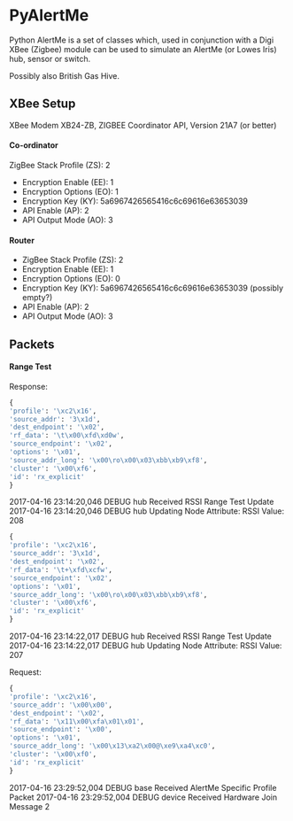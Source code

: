 # PyAlertMe

Python AlertMe is a set of classes which, used in conjunction with a Digi XBee (Zigbee) module can be used to simulate an AlertMe (or Lowes Iris) hub, sensor or switch.

Possibly also British Gas Hive.


## XBee Setup
XBee Modem XB24-ZB, ZIGBEE Coordinator API, Version 21A7 (or better)

#### Co-ordinator
ZigBee Stack Profile (ZS): 2
* Encryption Enable (EE): 1
* Encryption Options (EO): 1
* Encryption Key (KY): 5a6967426565416c6c69616e63653039
* API Enable (AP): 2
* API Output Mode (AO): 3

#### Router
* ZigBee Stack Profile (ZS): 2
* Encryption Enable (EE): 1
* Encryption Options (EO): 0
* Encryption Key (KY): 5a6967426565416c6c69616e63653039 (possibly empty?)
* API Enable (AP): 2
* API Output Mode (AO): 3



## Packets

#### Range Test

Response:
```python
{
'profile': '\xc2\x16', 
'source_addr': '3\x1d', 
'dest_endpoint': '\x02', 
'rf_data': '\t\x00\xfd\xd0w', 
'source_endpoint': '\x02', 
'options': '\x01', 
'source_addr_long': '\x00\ro\x00\x03\xbb\xb9\xf8', 
'cluster': '\x00\xf6', 
'id': 'rx_explicit'
}
```
2017-04-16 23:14:20,046 DEBUG hub   Received RSSI Range Test Update
2017-04-16 23:14:20,046 DEBUG hub   Updating Node Attribute: RSSI Value: 208
```python
{
'profile': '\xc2\x16', 
'source_addr': '3\x1d', 
'dest_endpoint': '\x02', 
'rf_data': '\t+\xfd\xcfw', 
'source_endpoint': '\x02', 
'options': '\x01', 
'source_addr_long': '\x00\ro\x00\x03\xbb\xb9\xf8', 
'cluster': '\x00\xf6', 
'id': 'rx_explicit'
}
```
2017-04-16 23:14:22,017 DEBUG hub   Received RSSI Range Test Update
2017-04-16 23:14:22,017 DEBUG hub   Updating Node Attribute: RSSI Value: 207

Request:
```python
{
'profile': '\xc2\x16', 
'source_addr': '\x00\x00', 
'dest_endpoint': '\x02', 
'rf_data': '\x11\x00\xfa\x01\x01', 
'source_endpoint': '\x00', 
'options': '\x01', 
'source_addr_long': '\x00\x13\xa2\x00@\xe9\xa4\xc0', 
'cluster': '\x00\xf0', 
'id': 'rx_explicit'
}
```
2017-04-16 23:29:52,004 DEBUG base  Received AlertMe Specific Profile Packet
2017-04-16 23:29:52,004 DEBUG device Received Hardware Join Message 2
